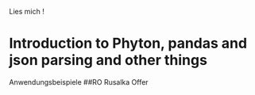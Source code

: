 Lies mich !
# Introduction to Phyton, pandas and json parsing and other things
 
Anwendungsbeispiele
##RO
Rusalka Offer
